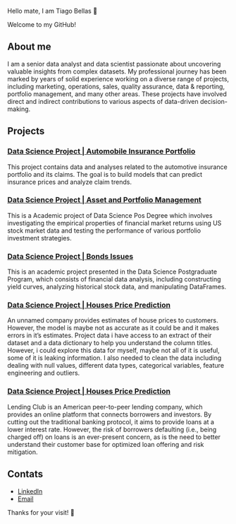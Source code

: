 Hello mate, I am Tiago Bellas 👋

Welcome to my GitHub!

## About me

I am a senior data analyst and data scientist passionate about uncovering valuable insights from complex datasets. My professional journey has been marked by years of solid experience working on a diverse range of projects, including marketing, operations, sales, quality assurance, data & reporting, portfolio management, and many other areas. These projects have involved direct and indirect contributions to various aspects of data-driven decision-making.

## Projects

### [Data Science Project | Automobile Insurance Portfolio](https://github.com/TiagoBellas/Insurance-Price-Predict)
This project contains data and analyses related to the automotive insurance portfolio and its claims. The goal is to build models that can predict insurance prices and analyze claim trends.



### [Data Science Project | Asset and Portfolio Management](https://github.com/TiagoBellas/Computational_Finance_for_Asset_and_Portfolio_Management)
This is a Academic project of Data Science Pos Degree which involves investigating the empirical properties of financial market returns using US stock market data and testing the performance of various portfolio investment strategies.



### [Data Science Project | Bonds Issues](https://github.com/TiagoBellas/Computational_Finance_for_Bonds_Issues)
This is an academic project presented in the Data Science Postgraduate Program, which consists of financial data analysis, including constructing yield curves, analyzing historical stock data, and manipulating DataFrames.



### [Data Science Project | Houses Price Prediction](https://github.com/TiagoBellas/Data_Science_Project_Houses_Price_Prediction)
An unnamed company provides estimates of house prices to customers. However, the model is maybe not as accurate as it could be and it makes errors in it’s estimates. Project data i have access to an extract of their dataset and a data dictionary to help you understand the column titles. However, i could explore this data for myself, maybe not all of it is useful, some of it is leaking information. I also needed to clean the data including dealing with null values, different data types, categorical variables, feature engineering and outliers.



### [Data Science Project | Houses Price Prediction](https://github.com/TiagoBellas/Data_Science_Project_Loans_Default_Prediction)
Lending Club is an American peer-to-peer lending company, which provides an online platform that connects borrowers and investors. By cutting out the traditional banking protocol, it aims to provide loans at a lower interest rate. However, the risk of borrowers defaulting (i.e., being charged off) on loans is an ever-present concern, as is the need to better understand their customer base for optimized loan offering and risk mitigation.






## Contats

- [LinkedIn](https://www.linkedin.com/in/tiagobellas/)
- [Email](mailto:etrblund@gmail.com)

Thanks for your visit! 🚀

